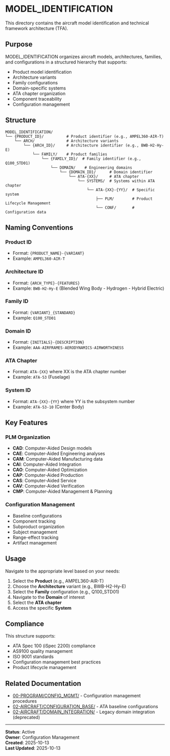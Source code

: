 # MODEL_IDENTIFICATION

This directory contains the aircraft model identification and technical framework architecture (TFA).

## Purpose

MODEL_IDENTIFICATION organizes aircraft models, architectures, families, and configurations in a structured hierarchy that supports:
- Product model identification
- Architecture variants
- Family configurations
- Domain-specific systems
- ATA chapter organization
- Component traceability
- Configuration management

## Structure

```
MODEL_IDENTIFICATION/
└── {PRODUCT_ID}/          # Product identifier (e.g., AMPEL360-AIR-T)
    └── ARCH/              # Architecture variants
        └── {ARCH_ID}/     # Architecture identifier (e.g., BWB-H2-Hy-E)
            └── FAMILY/    # Product families
                └── {FAMILY_ID}/  # Family identifier (e.g., Q100_STD01)
                    └── DOMAIN/    # Engineering domains
                        └── {DOMAIN_ID}/      # Domain identifier
                            └── ATA-{XX}/     # ATA chapter
                                └── SYSTEMS/  # Systems within ATA chapter
                                    └── ATA-{XX}-{YY}/  # Specific system
                                        ├── PLM/        # Product Lifecycle Management
                                        └── CONF/       # Configuration data
```

## Naming Conventions

### Product ID
- Format: `{PRODUCT_NAME}-{VARIANT}`
- Example: `AMPEL360-AIR-T`

### Architecture ID
- Format: `{ARCH_TYPE}-{FEATURES}`
- Example: `BWB-H2-Hy-E` (Blended Wing Body - Hydrogen - Hybrid Electric)

### Family ID
- Format: `{VARIANT}_{STANDARD}`
- Example: `Q100_STD01`

### Domain ID
- Format: `{INITIALS}-{DESCRIPTION}`
- Example: `AAA-AIRFRAMES-AERODYNAMICS-AIRWORTHINESS`

### ATA Chapter
- Format: `ATA-{XX}` where XX is the ATA chapter number
- Example: `ATA-53` (Fuselage)

### System ID
- Format: `ATA-{XX}-{YY}` where YY is the subsystem number
- Example: `ATA-53-10` (Center Body)

## Key Features

### PLM Organization
- **CAD**: Computer-Aided Design models
- **CAE**: Computer-Aided Engineering analyses
- **CAM**: Computer-Aided Manufacturing data
- **CAI**: Computer-Aided Integration
- **CAO**: Computer-Aided Optimization
- **CAP**: Computer-Aided Production
- **CAS**: Computer-Aided Service
- **CAV**: Computer-Aided Verification
- **CMP**: Computer-Aided Management & Planning

### Configuration Management
- Baseline configurations
- Component tracking
- Subproduct organization
- Subject management
- Range-effect tracking
- Artifact management

## Usage

Navigate to the appropriate level based on your needs:
1. Select the **Product** (e.g., AMPEL360-AIR-T)
2. Choose the **Architecture** variant (e.g., BWB-H2-Hy-E)
3. Select the **Family** configuration (e.g., Q100_STD01)
4. Navigate to the **Domain** of interest
5. Select the **ATA chapter**
6. Access the specific **System**

## Compliance

This structure supports:
- ATA Spec 100 (iSpec 2200) compliance
- AS9100 quality management
- ISO 9001 standards
- Configuration management best practices
- Product lifecycle management

## Related Documentation

- [00-PROGRAM/CONFIG_MGMT/](../../00-PROGRAM/CONFIG_MGMT/) - Configuration management procedures
- [02-AIRCRAFT/CONFIGURATION_BASE/](../CONFIGURATION_BASE/) - ATA baseline configurations
- [02-AIRCRAFT/DOMAIN_INTEGRATION/](../DOMAIN_INTEGRATION/) - Legacy domain integration (deprecated)

---

**Status**: Active  
**Owner**: Configuration Management  
**Created**: 2025-10-13  
**Last Updated**: 2025-10-13
